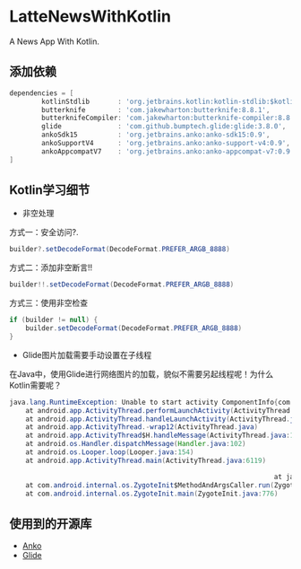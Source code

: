# LatteNewsWithKotlin
A News App With Kotlin.

## 添加依赖

```gradle
dependencies = [
        kotlinStdlib       : 'org.jetbrains.kotlin:kotlin-stdlib:$kotlin_version',
        butterknife        : 'com.jakewharton:butterknife:8.8.1',
        butterknifeCompiler: 'com.jakewharton:butterknife-compiler:8.8.1',
        glide              : 'com.github.bumptech.glide:glide:3.8.0',
        ankoSdk15          : 'org.jetbrains.anko:anko-sdk15:0.9',
        ankoSupportV4      : 'org.jetbrains.anko:anko-support-v4:0.9',
        ankoAppcompatV7    : 'org.jetbrains.anko:anko-appcompat-v7:0.9'
]
```

## Kotlin学习细节

- 非空处理

方式一：安全访问?.
```java
builder?.setDecodeFormat(DecodeFormat.PREFER_ARGB_8888)
```
方式二：添加非空断言!!
```java
builder!!.setDecodeFormat(DecodeFormat.PREFER_ARGB_8888)
```
方式三：使用非空检查
```java
if (builder != null) {
    builder.setDecodeFormat(DecodeFormat.PREFER_ARGB_8888)
}
```

- Glide图片加载需要手动设置在子线程

在Java中，使用Glide进行网络图片的加载，貌似不需要另起线程呢！为什么Kotlin需要呢？
```java
java.lang.RuntimeException: Unable to start activity ComponentInfo{com.dyx.lnwk/com.dyx.lnwk.ui.activity.MainActivity}: android.os.NetworkOnMainThreadException
    at android.app.ActivityThread.performLaunchActivity(ActivityThread.java:2665)
    at android.app.ActivityThread.handleLaunchActivity(ActivityThread.java:2726)
    at android.app.ActivityThread.-wrap12(ActivityThread.java)
    at android.app.ActivityThread$H.handleMessage(ActivityThread.java:1477)
    at android.os.Handler.dispatchMessage(Handler.java:102)
    at android.os.Looper.loop(Looper.java:154)
    at android.app.ActivityThread.main(ActivityThread.java:6119)

                                                                  at java.lang.reflect.Method.invoke(Native Method)
    at com.android.internal.os.ZygoteInit$MethodAndArgsCaller.run(ZygoteInit.java:886)
    at com.android.internal.os.ZygoteInit.main(ZygoteInit.java:776)
```

## 使用到的开源库

- [Anko](https://github.com/Kotlin/anko)
- [Glide](https://github.com/bumptech/glide)